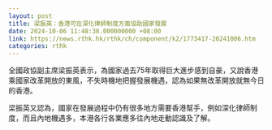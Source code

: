 ```yaml
---
layout: post
title: 梁振英：香港可在深化律師制度方面協助國家發展
date: 2024-10-06 11:48:38.000000000 +08:00
link: https://news.rthk.hk/rthk/ch/component/k2/1773417-20241006.htm
categories: rthk
---
```


全國政協副主席梁振英表示，為國家過去75年取得巨大進步感到自豪，又說香港乘國家改革開放的東風，不失時機地把握發展機遇，認為如果無改革開放就無今日的香港。

梁振英又認為，國家在發展過程中仍有很多地方需要香港幫手，例如深化律師制度，而且內地機遇多，本港各行各業應多往內地走動認識及了解。
